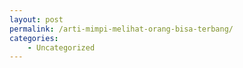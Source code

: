 ```yaml
---
layout: post
permalink: /arti-mimpi-melihat-orang-bisa-terbang/
categories:
    - Uncategorized
---
```


